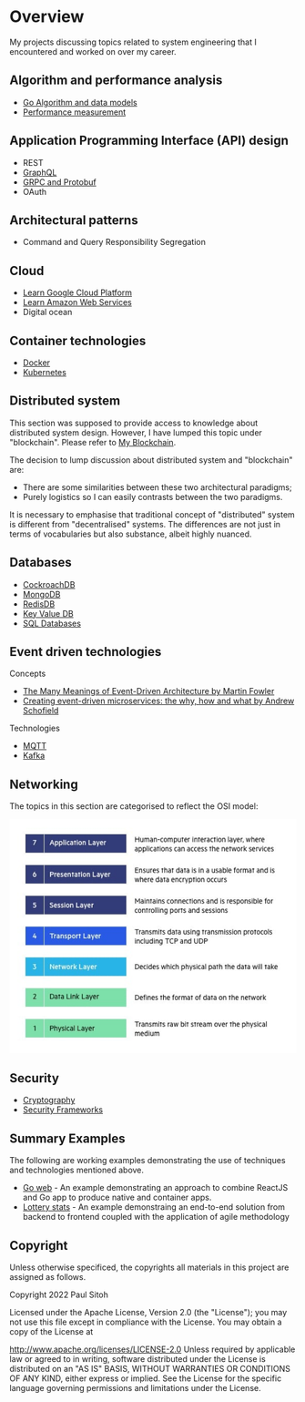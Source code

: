 # Overview

My projects discussing topics related to system engineering that I encountered and worked on over my career.

## Algorithm and performance analysis

* [Go Algorithm and data models](https://github.com/paulwizviz/go-algo)
* [Performance measurement](https://github.com/paulwizviz/compute-performance.git)

## Application Programming Interface (API) design

* REST
* [GraphQL](https://github.com/paulwizviz/learn-graphql)
* [GRPC and Protobuf](https://github.com/paulwizviz/protobuf-lib-template)
* OAuth

## Architectural patterns

* Command and Query Responsibility Segregation

## Cloud

* [Learn Google Cloud Platform](https://github.com/paulwizviz/learn-gcp)
* [Learn Amazon Web Services](https://github.com/paulwizviz/learn-aws)
* Digital ocean

## Container technologies

* [Docker](https://github.com/paulwizviz/learn-docker.git)
* [Kubernetes](https://github.com/paulwizviz/learn-k8s.git)

## Distributed system

This section was supposed to provide access to knowledge about distributed system design. However, I have lumped this topic under "blockchain". Please refer to [My Blockchain](https://github.com/paulwizviz/my-blockchain).

The decision to lump discussion about distributed system and "blockchain" are:

* There are some similarities between these two architectural paradigms;
* Purely logistics so I can easily contrasts between the two paradigms.

It is necessary to emphasise that traditional concept of "distributed" system is different from "decentralised" systems. The differences are not just in terms of vocabularies but also substance, albeit highly nuanced.

## Databases

* [CockroachDB](https://github.com/paulwizviz/learn-cockroachdb)
* [MongoDB](https://github.com/paulwizviz/learn-mongodb)
* [RedisDB](https://github.com/paulwizviz/learn-redis)
* [Key Value DB](https://github.com/paulwizviz/learn-keyvaluedb)
* [SQL Databases](https://github.com/paulwizviz/learn-sql)

## Event driven technologies

Concepts

* [The Many Meanings of Event-Driven Architecture by Martin Fowler](https://www.youtube.com/watch?v=STKCRSUsyP0)
* [Creating event-driven microservices: the why, how and what by Andrew Schofield](https://www.youtube.com/watch?v=ksRCq0BJef8)


Technologies

* [MQTT](https://github.com/paulwizviz/learn-mqtt)
* [Kafka](https://github.com/paulwizviz/learn-kafka)

## Networking

The topics in this section are categorised to reflect the OSI model:

![OSI Model](./images/OSI-7-layers.jpg)

## Security

* [Cryptography](https://github.com/paulwizviz/learn-crypto)
* [Security Frameworks](https://github.com/paulwizviz/learn-security)

## Summary Examples

The following are working examples demonstrating the use of techniques and technologies mentioned above. 

* [Go web](https://github.com/paulwizviz/go-web) - An example demonstrating an approach to combine ReactJS and Go app to produce native and container apps.
* [Lottery stats](https://github.com/paulwizviz/lotterystat) - An example demonstraing an end-to-end solution from backend to frontend coupled with the application of agile methodology

## Copyright

Unless otherwise specificed, the copyrights all materials in this project are assigned as follows.

Copyright 2022 Paul Sitoh

Licensed under the Apache License, Version 2.0 (the "License"); you may not use this file except in compliance with the License. You may obtain a copy of the License at

http://www.apache.org/licenses/LICENSE-2.0
Unless required by applicable law or agreed to in writing, software distributed under the License is distributed on an "AS IS" BASIS, WITHOUT WARRANTIES OR CONDITIONS OF ANY KIND, either express or implied. See the License for the specific language governing permissions and limitations under the License.